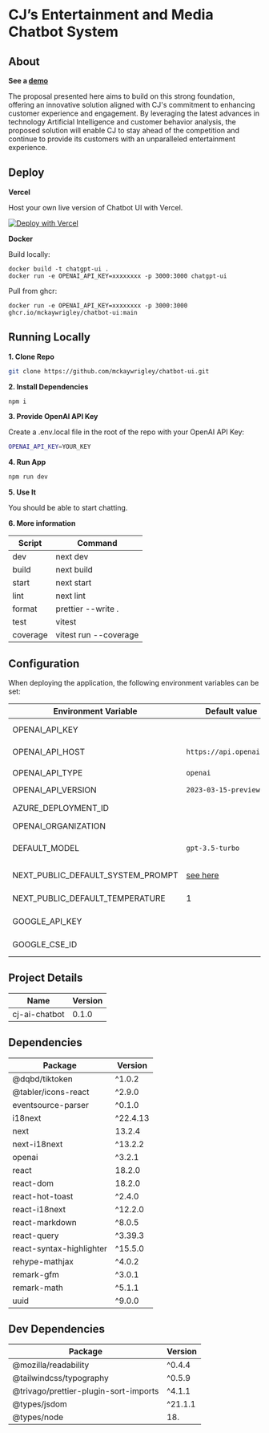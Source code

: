 # CJ’s Entertainment and Media Chatbot System

## About

**See a [demo](https://cjgroupchatbot-9s5xwjke.b4a.run/)**

The proposal presented here aims to build on this strong foundation, offering an innovative solution aligned with CJ's commitment to enhancing customer experience and engagement. By leveraging the latest advances in technology Artificial Intelligence and customer behavior analysis, the proposed solution will enable CJ to stay ahead of the competition and continue to provide its customers with an unparalleled entertainment experience.

## Deploy

**Vercel**

Host your own live version of Chatbot UI with Vercel.

[![Deploy with Vercel](https://vercel.com/button)](https://vercel.com/new/clone?repository-url=https%3A%2F%2Fgithub.com%2Fmckaywrigley%2Fchatbot-ui)

**Docker**

Build locally:

```shell
docker build -t chatgpt-ui .
docker run -e OPENAI_API_KEY=xxxxxxxx -p 3000:3000 chatgpt-ui
```

Pull from ghcr:

```
docker run -e OPENAI_API_KEY=xxxxxxxx -p 3000:3000 ghcr.io/mckaywrigley/chatbot-ui:main
```

## Running Locally

**1. Clone Repo**

```bash
git clone https://github.com/mckaywrigley/chatbot-ui.git
```

**2. Install Dependencies**

```bash
npm i
```

**3. Provide OpenAI API Key**

Create a .env.local file in the root of the repo with your OpenAI API Key:

```bash
OPENAI_API_KEY=YOUR_KEY
```

**4. Run App**

```bash
npm run dev
```

**5. Use It**

You should be able to start chatting.

**6. More information**

| Script | Command |
| --- | --- |
| dev | next dev |
| build | next build |
| start | next start |
| lint | next lint |
| format | prettier --write . |
| test | vitest |
| coverage | vitest run --coverage |


## Configuration

When deploying the application, the following environment variables can be set:

| Environment Variable              | Default value                  | Description                                                                                                                               |
| --------------------------------- | ------------------------------ | ----------------------------------------------------------------------------------------------------------------------------------------- |
| OPENAI_API_KEY                    |                                | The default API key used for authentication with OpenAI                                                                                   |
| OPENAI_API_HOST                   | `https://api.openai.com`       | The base url, for Azure use `https://<endpoint>.openai.azure.com`                                                                         |
| OPENAI_API_TYPE                   | `openai`                       | The API type, options are `openai` or `azure`                                                                                             |
| OPENAI_API_VERSION                | `2023-03-15-preview`           | Only applicable for Azure OpenAI                                                                                                          |
| AZURE_DEPLOYMENT_ID               |                                | Needed when Azure OpenAI, Ref [Azure OpenAI API](https://learn.microsoft.com/zh-cn/azure/cognitive-services/openai/reference#completions) |
| OPENAI_ORGANIZATION               |                                | Your OpenAI organization ID                                                                                                               |
| DEFAULT_MODEL                     | `gpt-3.5-turbo`                | The default model to use on new conversations, for Azure use `gpt-35-turbo`                                                               |
| NEXT_PUBLIC_DEFAULT_SYSTEM_PROMPT | [see here](utils/app/const.ts) | The default system prompt to use on new conversations                                                                                     |
| NEXT_PUBLIC_DEFAULT_TEMPERATURE   | 1                              | The default temperature to use on new conversations                                                                                       |
| GOOGLE_API_KEY                    |                                | See [Custom Search JSON API documentation][GCSE]                                                                                          |
| GOOGLE_CSE_ID                     |                                | See [Custom Search JSON API documentation][GCSE]                                                                                          |
## Project Details

| Name | Version |
| --- | --- |
| cj-ai-chatbot | 0.1.0 |

## Dependencies

| Package | Version |
| --- | --- |
| @dqbd/tiktoken | ^1.0.2 |
| @tabler/icons-react | ^2.9.0 |
| eventsource-parser | ^0.1.0 |
| i18next | ^22.4.13 |
| next | 13.2.4 |
| next-i18next | ^13.2.2 |
| openai | ^3.2.1 |
| react | 18.2.0 |
| react-dom | 18.2.0 |
| react-hot-toast | ^2.4.0 |
| react-i18next | ^12.2.0 |
| react-markdown | ^8.0.5 |
| react-query | ^3.39.3 |
| react-syntax-highlighter | ^15.5.0 |
| rehype-mathjax | ^4.0.2 |
| remark-gfm | ^3.0.1 |
| remark-math | ^5.1.1 |
| uuid | ^9.0.0 |

## Dev Dependencies

| Package | Version |
| --- | --- |
| @mozilla/readability | ^0.4.4 |
| @tailwindcss/typography | ^0.5.9 |
| @trivago/prettier-plugin-sort-imports | ^4.1.1 |
| @types/jsdom | ^21.1.1 |
| @types/node | 18.